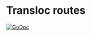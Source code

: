 # Transloc routes

[![GoDoc](https://godoc.org/github.com/t94j0/transloc?status.svg)](https://godoc.org/github.com/t94j0/transloc)
